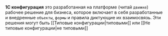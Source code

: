**1С конфигурация** это разработанная на платформе (читай `движке`) рабочее решение для бизнеса, которое включает в себя разработанные и внедренные `объекты`, `формы` и правила диктующие их взаимосвязь. Эти решения могут быть [[Типовые конфигурации|типовыми]] или [[Не типовые конфигурации|не типовыми]] 